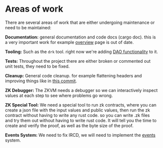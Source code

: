 # Areas of work
There are several areas of work that are either undergoing maintenance 
or need to be maintained:

**Documentation:** general documentation and code docs (cargo doc). this is a very 
important work for example [overview](https://darkrenaissance.github.io/darkfi/architecture/overview.html) 
page is out of date.

**Tooling:** Such as the `drk` tool. right now 
we're adding [DAO functionality](https://github.com/darkrenaissance/darkfi/blob/master/src/contract/dao/wallet.sql) 
to it.

**Tests:** Throughout the project there are either broken or commented out unit tests, they need to be fixed.

**Cleanup:** General code cleanup. for example flattening headers and improving things like in 
[this commit](https://github.com/darkrenaissance/darkfi/commit/9cd9c3113eed1b5f0bcad2ee449ef926d0908d55).

**ZK Debugger:** The ZKVM needs a debugger so we can interactively inspect values 
at each step to see where problems go wrong.

**ZK Special Tool:** We need a special tool to run zk contracts, where you can create 
a json file with the input values and public values, then run the zk 
contract without having to write any rust code. so you can write .zk 
files and try them out without having to write rust code. It will tell 
you the time to create and verify the proof, as well as the byte size of 
the proof.

**Events System:** We need to fix IRCD, we will need to implement the 
[events](https://darkrenaissance.github.io/darkfi/misc/event_graph/event_graph.html) system.
